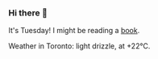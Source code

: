 ### Hi there :wave:

It's Tuesday! I might be reading a [book](https://www.goodreads.com/review/list/37130358-benjamin?ref=nav_mybooks&shelf=currently-reading).

Weather in Toronto: light drizzle, at +22°C.
